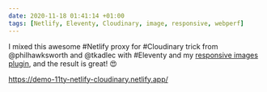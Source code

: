 ```yaml
---
date: 2020-11-18 01:41:14 +01:00
tags: [Netlify, Eleventy, Cloudinary, image, responsive, webperf]
---
```


I mixed this awesome #Netlify proxy for #Cloudinary trick from @philhawksworth and @tkadlec with #Eleventy and my [responsive images plugin](https://nhoizey.github.io/images-responsiver/), and the result is great! 😍

https://demo-11ty-netlify-cloudinary.netlify.app/
